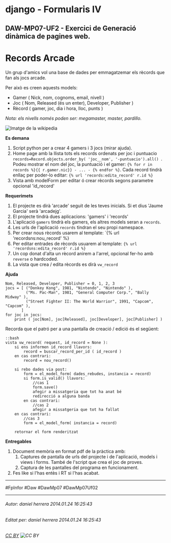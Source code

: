 # django - Formularis IV
## DAW-MP07-UF2 - Exercici de Generació dinàmica de pagines web.
Records Arcade
====

Un grup d'amics vol una base de dades per emmagatzemar els rècords que fan als jocs arcade.

Per això es creen aquests models:

* Gamer ( Nick, nom, cognoms, email, nivell )
* Joc ( Nom, Released (és un enter), Developer, Publisher )
* Rècord ( gamer, joc, dia i hora, lloc, punts )

*Nota: els nivells només poden ser: megamaster, master, pardillo.*

![Imatge de la wikipedia](http://upload.wikimedia.org/wikipedia/en/1/1d/SF2_JPN_flyer.jpg)


**Es demana**

1. Script python per a crear 4 gamers i 3 jocs (mirar ajuda).
1. Home page amb la llista tots els records ordenats per joc i puntuacio  `records=Record.objects.order_by( 'joc__nom', '-puntuacio').all() `. Podeu mostrar el nom del joc, la puntuació i el gamer: `{% for r in records %}{{ r.gamer.nic}} - ... - {% endfor %}`. Cada record tindrà enllaç per poder-lo editar: `{% url 'records:edita_record' r.id %}`
2. Vista amb modelForm per editar ó crear rècords segons parametre opcional 'id_record' 

**Requerimets**

1. El projecte es dirà 'arcade' seguit de les teves inicials. Si et dius 'Jaume Garcia' serà 'arcadejg'.
1. El projecte tindrà dues aplicacions: 'gamers' i 'records'
1. L'aplicació `gamers` tindrà els gamers, els altres models seran a `records`.
1. Les urls de l'aplicació `records` tindran el seu propi namespace.
1. Per crear nous rècords usarem al template: `{% url 'recordsns:nou_record' %}
1. Per editar entrades de rècords usuarem al template: `{% url 'recordsns:edita_record' r.id %}`
1. Un cop donat d'alta un rècord anirem a l'arrel, opcional fer-ho amb `reverse` o hardcoded.
1. La vista que crea / edita rècords es dirà `vw_record`



**Ajuda**


    Nom, Released, Developer, Publisher = 0, 1, 2, 3
    jocs = [ ("Donkey Kong", 1981, "Nintendo", "Nintendo" ),
             ("Ms. Pac-Man", 1981, "General Computer Corp.", "Bally Midway" ),
             ("Street Fighter II: The World Warrior", 1991, "Capcom", "Capcom" ),
           ]
    for joc in jocs:
        print ( joc[Nom], joc[Released], joc[Developer], joc[Publisher] )

Recorda que el patró per a una pantalla de creació / edició és el següent:


    ::bash
    vista vw_record( request, id_record = None ):
        si ens informen id_record llavors:
            record = buscar_record_per_id ( id_record )
        en cas contrari:
            record = nou_record()
    
        si rebo dades via post:
            form = el_model_form( dades_rebudes, instancia = record)
            si form.is_valid() llavors:
                //cas 1
                form.save()
                afegir a missatgeria que tot ha anat bé
                redirecció a alguna banda
            en cas contrari:
                //cas 2
                afegir a missatgeria que tot ha fallat
        en cas contrari:
            //cas 3
            form = el_model_form( instancia = record)
    
        retornar el form renderitzat


**Entregables**

1. Document memòria en format pdf de la pràctica amb:
    1. Captures de pantalla de urls del projecte i de l'aplicació, models i views i forms. També de l'script que crea el joc de proves.
    1. Captura de les pantalles del programa en funcionament.
2. Fes like si l'has entès i RT si l'has acabat.


---

#FpInfor #Daw #DawMp07 #DawMp07Uf02

---

###### Autor: daniel herrera 2014.01.24 16:25:43
###### Editat per: daniel herrera 2014.01.24 16:25:43
###### [CC BY](https://creativecommons.org/licenses/by/4.0/) ![CC BY](https://licensebuttons.net/l/by/3.0/80x15.png)
